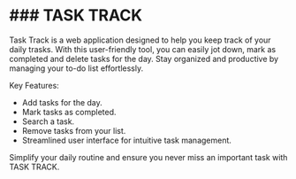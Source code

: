 # ### TASK TRACK

Task Track is a web application designed to help you keep track of your daily trasks. With this user-friendly tool, you can easily jot down, mark as completed and delete tasks for the day. Stay organized and productive by managing your to-do list effortlessly.

Key Features:

- Add tasks for the day.
- Mark tasks as completed.
- Search a task.
- Remove tasks from your list.
- Streamlined user interface for intuitive task management.

Simplify your daily routine and ensure you never miss an important task with TASK TRACK.
